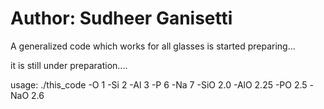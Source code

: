 # Author: Sudheer Ganisetti

A generalized code which works for all glasses is started preparing...

it is still under preparation....

usage: ./this_code -O 1 -Si 2 -Al 3 -P 6 -Na 7 -SiO 2.0 -AlO 2.25 -PO 2.5 -NaO 2.6



